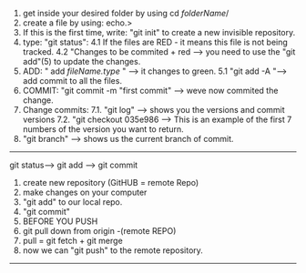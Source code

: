 1. get inside your desired folder by using cd *folderName*/
2. create a file by using: echo.>
3. If this is the first time, write: "git init" to create a new invisible repository.
4. type: "git status":
	4.1 If the files are RED - it means this file is not being tracked.
	4.2 "Changes to be commited + red --> you need to use the "git add"(5) to update the changes.
5. ADD: " add *fileName.type* " --> it changes to green.
	5.1 "git add -A "--> add commit to all the files.
6. COMMIT: "git commit -m "first commit" --> weve now commited the change.
7. Change commits:
	7.1. "git log" --> shows you the versions and commit versions
	7.2. "git checkout 035e986 --> This is an example of the first 7 numbers of the version you want to return.
8. "git branch" --> shows us the current branch of commit.

--------------------------
git status--> git add --> git commit

1. create new repository (GitHUB = remote Repo)
2. make changes on your computer
3. "git add" to our local repo.
4. "git commit"
5. BEFORE YOU PUSH
6. git pull down from origin -(remote REPO) 
7. pull = git fetch + git merge
8. now we can "git push" to the remote repository.
----------------
